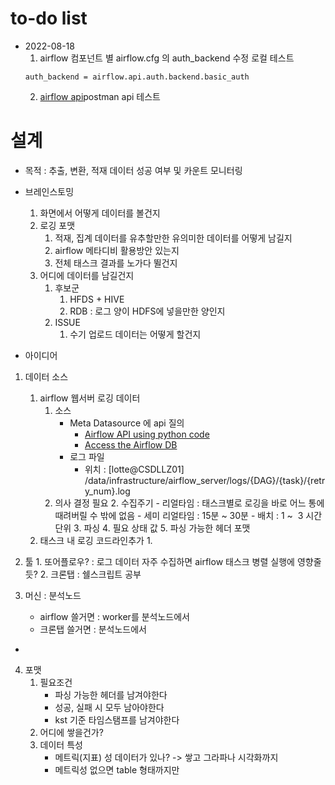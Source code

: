# to-do list
- 2022-08-18
	1. airflow 컴포넌트 별 airflow.cfg 의 auth_backend 수정 로컬 테스트
	```
	auth_backend = airflow.api.auth.backend.basic_auth
	```
	2. [airflow api](https://airflow.apache.org/docs/apache-airflow/stable/stable-rest-api-ref.html#tag/DAG)postman api 테스트
# 설계
- 목적 : 추출, 변환, 적재 데이터 성공 여부 및 카운트 모니터링
- 브레인스토밍
	1.  화면에서 어떻게 데이터를 볼건지
	2.  로깅 포맷
		1. 적재, 집계 데이터를 유추할만한 유의미한 데이터를 어떻게 남길지
		2. airflow 메타디비 활용방안 있는지
		3. 전체 태스크 결과를 노가다 뛸건지
	3.  어디에 데이터를 남길건지
		1. 후보군
			1. HFDS + HIVE
			2. RDB : 로그 양이 HDFS에 넣을만한 양인지
		2. ISSUE
			1. 수기 업로드 데이터는 어떻게 할건지

- 아이디어
1.  데이터 소스
	1. airflow 웹서버 로깅 데이터
		1. 소스
			- Meta Datasource 에 api 질의
				-   [Airflow API using python code](https://www.astronomer.io/guides/airflow-database/)
				-   [Access the Airflow DB](https://docs.astronomer.io/software/access-airflow-database)
			- 로그 파일
				- 위치 : [lotte@CSDLLZ01] /data/infrastructure/airflow_server/logs/{DAG}/{task}/{retry_num}.log
		1. 의사 결정 필요
			2. 수집주기
				- 리얼타임 : 태스크별로 로깅을 바로 어느 통에 때려버릴 수 밖에 없음
				- 세미 리얼타임 : 15분 ~ 30분
				- 배치 : 1 ~  3 시간 단위
			3.  파싱
			4.  필요 상태 값
			5.  파싱 가능한 헤더 포맷
	2. 태스크 내 로깅 코드라인추가
		1. 
2.   툴
	1. 또어플로우? : 로그 데이터 자주 수집하면 airflow 태스크 병렬 실행에 영향줄듯?
	2. 크론탭 : 쉘스크립트 공부

3.  머신 : 분석노드
	- airflow 쓸거면 : worker를 분석노드에서
	- 크론탭 쓸거면 : 분석노드에서
- 

4.  포맷
	1.  필요조건
		- 파싱 가능한 헤더를 남겨야한다
		- 성공, 실패 시 모두 남아야한다
		- kst 기준 타임스탬프를 남겨야한다
	2.  어디에 쌓을건가?
	3.  데이터 특성
		- 메트릭(지표) 성 데이터가 있나? -> 쌓고 그라파나 시각화까지
		- 메트릭성 없으면 table 형태까지만